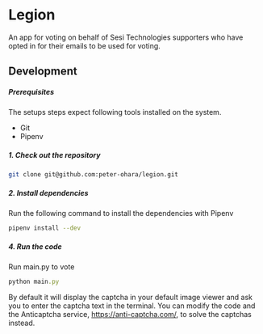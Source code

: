 # Legion

An app for voting on behalf of Sesi Technologies supporters who have opted in for their emails to be used for voting.

## Development

##### Prerequisites

The setups steps expect following tools installed on the system.

- Git
- Pipenv

##### 1. Check out the repository

```bash
git clone git@github.com:peter-ohara/legion.git
```

##### 2. Install dependencies

Run the following command to install the dependencies with Pipenv

```bash
pipenv install --dev
```

##### 4. Run the code

Run main.py to vote 

```ruby
python main.py
```

By default it will display the captcha in your default image viewer and ask you to enter the captcha text in the 
terminal. You can modify the code and the Anticaptcha service, https://anti-captcha.com/, to solve the captchas instead.